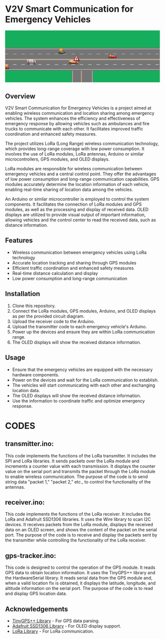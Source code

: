 # V2V Smart Communication for Emergency Vehicles

![Project Image](project_image_1.jpg)

## Overview
V2V Smart Communication for Emergency Vehicles is a project aimed at enabling wireless communication and location sharing among emergency vehicles. The system enhances the efficiency and effectiveness of emergency response by allowing vehicles such as ambulances and fire trucks to communicate with each other. It facilitates improved traffic coordination and enhanced safety measures.

The project utilizes LoRa (Long Range) wireless communication technology, which provides long-range coverage with low power consumption. It involves the use of LoRa modules, LoRa antennas, Arduino or similar microcontrollers, GPS modules, and OLED displays.

LoRa modules are responsible for wireless communication between emergency vehicles and a central control point. They offer the advantages of low power consumption and long-range communication capabilities. GPS modules accurately determine the location information of each vehicle, enabling real-time sharing of location data among the vehicles.

An Arduino or similar microcontroller is employed to control the system components. It facilitates the connection of LoRa modules and GPS modules, as well as the processing and display of received data. OLED displays are utilized to provide visual output of important information, allowing vehicles and the control center to read the received data, such as distance information.

## Features
- Wireless communication between emergency vehicles using LoRa technology
- Accurate location tracking and sharing through GPS modules
- Efficient traffic coordination and enhanced safety measures
- Real-time distance calculation and display
- Low power consumption and long-range communication

## Installation
1. Clone this repository.
2. Connect the LoRa modules, GPS modules, Arduino, and OLED displays as per the provided circuit diagram.
3. Upload the receiver code to the Arduino.
4. Upload the transmitter code to each emergency vehicle's Arduino.
5. Power up the devices and ensure they are within LoRa communication range.
6. The OLED displays will show the received distance information.

## Usage
- Ensure that the emergency vehicles are equipped with the necessary hardware components.
- Power on the devices and wait for the LoRa communication to establish.
- The vehicles will start communicating with each other and exchanging location data.
- The OLED displays will show the received distance information.
- Use the information to coordinate traffic and optimize emergency response.

# CODES

## transmitter.ino:
This code implements the functions of the LoRa transmitter. It includes the SPI and LoRa libraries. It sends packets over the LoRa module and increments a counter value with each transmission. It displays the counter value on the serial port and transmits the packet through the LoRa module to enable wireless communication. The purpose of the code is to send string data "packet 1," "packet 2," etc., to control the functionality of the antennas.

## receiver.ino:
This code implements the functions of the LoRa receiver. It includes the LoRa and Adafruit SSD1306 libraries. It uses the Wire library to scan I2C devices. It receives packets from the LoRa module, displays the received data on an OLED screen, and shows the content of the packet on the serial port. The purpose of the code is to receive and display the packets sent by the transmitter while controlling the functionality of the LoRa receiver.

## gps-tracker.ino:
This code is designed to control the operation of the GPS module. It reads GPS data to obtain location information. It uses the TinyGPS++ library and the HardwareSerial library. It reads serial data from the GPS module and, when a valid location fix is obtained, it displays the latitude, longitude, and altitude information on the serial port. The purpose of the code is to read and display GPS location data.

## Acknowledgements
- [TinyGPS++ Library](https://github.com/mikalhart/TinyGPSPlus) - For GPS data parsing.
- [Adafruit SSD1306 Library](https://github.com/adafruit/Adafruit_SSD1306) - For OLED display support.
- [LoRa Library](https://github.com/sandeepmistry/arduino-LoRa) - For LoRa communication.

